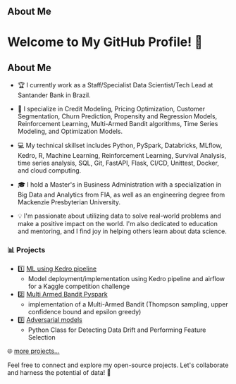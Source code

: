 ## About Me
# Welcome to My GitHub Profile! 👋

## About Me
- 🏆 I currently work as a Staff/Specialist Data Scientist/Tech Lead at Santander Bank in Brazil.
  
- 🎯 I specialize in Credit Modeling, Pricing Optimization, Customer Segmentation, Churn Prediction, Propensity and Regression Models, Reinforcement Learning, Multi-Armed Bandit algorithms, Time Series Modeling, and Optimization Models.
  
- 💻 My technical skillset includes Python, PySpark, Databricks, MLflow, Kedro, R, Machine Learning, Reinforcement Learning, Survival Analysis, time series analysis, SQL, Git, FastAPI, Flask, CI/CD, Unittest, Docker, and cloud computing.
  
- 🎓 I hold a Master's in Business Administration with a specialization in Big Data and Analytics from FIA, as well as an engineering degree from Mackenzie Presbyterian University.
  
- 💡 I'm passionate about utilizing data to solve real-world problems and make a positive impact on the world. I'm also dedicated to education and mentoring, and I find joy in helping others learn about data science.

### 📊 Projects

- 1️⃣ [ML using Kedro pipeline](https://github.com/bruunocorreia/ModelingMLKedroPipeline)
  - Model deployment/implementation using Kedro pipeline and airflow for a Kaggle competition challenge
- 2️⃣ [Multi Armed Bandit Pyspark](https://github.com/bruunocorreia/ReinforcementLearningPyspark)
  - implementation of a Multi-Armed Bandit (Thompson sampling, upper confidence bound and epsilon greedy)
- 3️⃣ [Adversarial models](https://github.com/bruunocorreia/AdversarialModels)
  - Python Class for Detecting Data Drift and Performing Feature Selection

    
🌐 [more projects...](https://github.com/bruunocorreia?tab=repositories)

Feel free to connect and explore my open-source projects. Let's collaborate and harness the potential of data! 🚀
